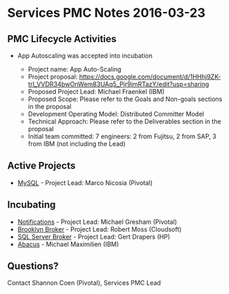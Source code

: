 # Services PMC Notes 2016-03-23

## PMC Lifecycle Activities

- App Autoscaling was accepted into incubation

  - Project name: App Auto-Scaling
  - Project proposal: https://docs.google.com/document/d/1HHhj9ZK-trI_VVDR34bwOnWem83UAq5_Pjr9imRTazY/edit?usp=sharing
  - Proposed Project Lead: Michael Fraenkel (IBM)
  - Proposed Scope: Please refer to the Goals and Non-goals sections in the proposal
  - Development Operating Model: Distributed Committer Model
  - Technical Approach: Please refer to the Deliverables section in the proposal
  - Initial team committed: 7 engineers: 2 from Fujitsu, 2 from SAP, 3 from IBM (not including the Lead)

## Active Projects

- [MySQL](https://github.com/cloudfoundry/cf-mysql-release/) - Project Lead: Marco Nicosia (Pivotal)

## Incubating 

- [Notifications](https://github.com/cloudfoundry-incubator/notifications-release) - Project Lead: Michael Gresham (Pivotal)
- [Brooklyn Broker](https://github.com/cloudfoundry-incubator/brooklyn-service-broker) - Project Lead: Robert Moss (Cloudsoft)
- [SQL Server Broker](https://github.com/cloudfoundry-incubator/cf-mssql-broker) - Project Lead: Gert Drapers (HP)
- [Abacus](https://github.com/cloudfoundry-incubator/cf-abacus) - Michael Maximilien (IBM)

## Questions?

Contact Shannon Coen (Pivotal), Services PMC Lead
